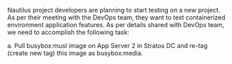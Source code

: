 Nautilus project developers are planning to start testing on a new project. As per their meeting with the DevOps team, they want to test containerized environment application features. As per details shared with DevOps team, we need to accomplish the following task:


a. Pull busybox:musl image on App Server 2 in Stratos DC and re-tag (create new tag) this image as busybox:media.